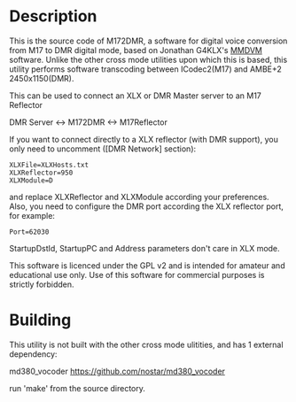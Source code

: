 # Description

This is the source code of M172DMR, a software for digital voice conversion from M17 to DMR digital mode, based on Jonathan G4KLX's [MMDVM](https://github.com/g4klx) software.  Unlike the other cross mode utilities upon which this is based, this utility performs software transcoding between ICodec2(M17) and AMBE+2 2450x1150(DMR).

This can be used to connect an XLX or DMR Master server to an M17 Reflector

DMR Server <-> M172DMR <-> M17Reflector

If you want to connect directly to a XLX reflector (with DMR support), you only need to uncomment ([DMR Network] section):

    XLXFile=XLXHosts.txt
    XLXReflector=950
    XLXModule=D

and replace XLXReflector and XLXModule according your preferences. Also, you need to configure the DMR port according the XLX reflector port, for example:

    Port=62030

StartupDstId, StartupPC and Address parameters don't care in XLX mode.

This software is licenced under the GPL v2 and is intended for amateur and educational use only. Use of this software for commercial purposes is strictly forbidden.

# Building

This utility is not built with the other cross mode ulitities, and has 1 external dependency:

md380_vocoder https://github.com/nostar/md380_vocoder

run 'make' from the source directory.


